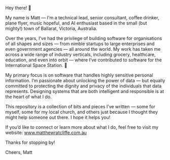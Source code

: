 Hey there! 👋

My name is Matt — I'm a technical lead, senior consultant, coffee drinker, plane flyer, music hopeful, and AI enthusiast based in the small (but mighty!) town of Ballarat, Victoria, Australia.

Over the years, I’ve had the privilege of building software for organisations of all shapes and sizes — from nimble startups to large enterprises and even government agencies — all around the world. My work has taken me across a wide range of industry verticals, including grocery, healthcare, education, and even into orbit — where I’ve contributed to software for the International Space Station. 🚀

My primary focus is on software that handles highly sensitive personal information. I’m passionate about unlocking the power of data — but equally committed to protecting the dignity and privacy of the individuals that data represents. Designing systems that are both intelligent and responsible is at the heart of what I do.

This repository is a collection of bits and pieces I’ve written — some for myself, some for my local church, and others just because I thought they might help someone out there. I hope it helps you!

If you’d like to connect or learn more about what I do, feel free to visit my website: www.matthewratcliffe.com.au

Thanks for stopping by!

Cheers,
Matt
